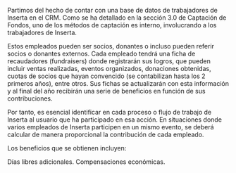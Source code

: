 Partimos del hecho de contar con una base de datos de trabajadores de Inserta en el CRM. Como se ha detallado en la sección 3.0 de Captación de Fondos, uno de los métodos de captación es interno, involucrando a los trabajadores de Inserta.

Estos empleados pueden ser socios, donantes o incluso pueden referir socios o donantes externos. Cada empleado tendrá una ficha de recaudadores (fundraisers) donde registrarán sus logros, que pueden incluir ventas realizadas, eventos organizados, donaciones obtenidas, cuotas de socios que hayan convencido (se contabilizan hasta los 2 primeros años), entre otros. Sus fichas se actualizarán con esta información y al final del año recibirán una serie de beneficios en función de sus contribuciones.

Por tanto, es esencial identificar en cada proceso o flujo de trabajo de Inserta al usuario que ha participado en esa acción. En situaciones donde varios empleados de Inserta participen en un mismo evento, se deberá calcular de manera proporcional la contribución de cada empleado.

Los beneficios que se obtienen incluyen:

Días libres adicionales.
Compensaciones económicas.

